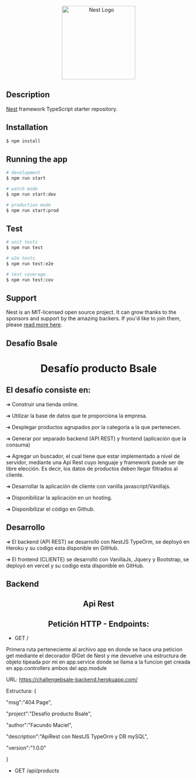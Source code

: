 <p align="center">
  <a href="http://nestjs.com/" target="blank"><img src="https://nestjs.com/img/logo-small.svg" width="200" alt="Nest Logo" /></a>
</p>

[circleci-image]: https://img.shields.io/circleci/build/github/nestjs/nest/master?token=abc123def456
[circleci-url]: https://circleci.com/gh/nestjs/nest


## Description

[Nest](https://github.com/nestjs/nest) framework TypeScript starter repository.

## Installation

```bash
$ npm install
```

## Running the app

```bash
# development
$ npm run start

# watch mode
$ npm run start:dev

# production mode
$ npm run start:prod
```

## Test

```bash
# unit tests
$ npm run test

# e2e tests
$ npm run test:e2e

# test coverage
$ npm run test:cov
```

## Support

Nest is an MIT-licensed open source project. It can grow thanks to the sponsors and support by the amazing backers. If you'd like to join them, please [read more here](https://docs.nestjs.com/support).

## Desafío Bsale

<h1 align="center">Desafío producto Bsale</h1>

## El desafío consiste en:

➔ Construir una tienda online.

➔ Utilizar la base de datos que te proporciona la empresa.

➔ Desplegar productos agrupados por la categoría a la que pertenecen.

➔ Generar por separado backend (API REST) y frontend (aplicación que la consuma)

➔ Agregar un buscador, el cual tiene que estar implementado a nivel de servidor,
mediante una Api Rest cuyo lenguaje y framework puede ser de libre elección.
Es decir, los datos de productos deben llegar filtrados al cliente.

➔ Desarrollar la aplicación de cliente con vanilla javascript/Vanillajs.

➔ Disponibilizar la aplicación en un hosting.

➔ Disponibilizar el código en Github.


## Desarrollo

➔ El backend (API REST) se desarrolló con NestJS TypeOrm, se deployó en Heroku y su codigo esta disponible en GitHub.

➔ El frontend (CLIENTE) se desarrolló con VanillaJs, Jquery y Bootstrap, se deployó en vercel y su codigo esta disponible en GitHub.


## Backend
<h2 align="center">Api Rest</h2>

<h2 align="center">Petición HTTP - Endpoints:</h2>

* GET /

Primera ruta perteneciente al archivo app en donde se hace una peticion get mediante el decorador @Get de Nest y me devuelve una estructura de objeto tipeada por mi en app.service donde se llama a la funcion get creada en app.controllers ambos del app.module

URL: 
  https://challengebsale-backend.herokuapp.com/
     
Estructura: 
{

"msg":"404 Page",

"project":"Desafío producto Bsale",

"author":"Facundo Maciel",

"description":"ApiRest con NestJS TypeOrm y DB mySQL",

"version":"1.0.0"

}

* GET /api/products 











